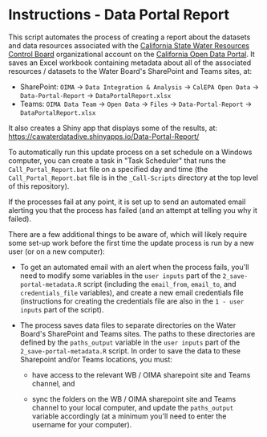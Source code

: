 # Instructions - Data Portal Report

This script automates the process of creating a report about the datasets and data resources associated with the [California State Water Resources Control Board](https://data.ca.gov/organization/california-state-water-resources-control-board) organizational account on the [California Open Data Portal](https://data.ca.gov/). It saves an Excel workbook containing metadata about all of the associated resources / datasets to the Water Board's SharePoint and Teams sites, at:

-   SharePoint: `OIMA` -\> `Data Integration & Analysis` -\> `CalEPA Open Data` -\> `Data-Portal-Report` -\> `DataPortalReport.xlsx`
-   Teams: `OIMA Data Team` -\> `Open Data` -\> `Files` -\> `Data-Portal-Report` -\> `DataPortalReport.xlsx`

It also creates a Shiny app that displays some of the results, at: <https://cawaterdatadive.shinyapps.io/Data-Portal-Report/>

To automatically run this update process on a set schedule on a Windows computer, you can create a task in "Task Scheduler" that runs the `Call_Portal_Report.bat` file on a specified day and time (the `Call_Portal_Report.bat` file is in the `_Call-Scripts` directory at the top level of this repository).

If the processes fail at any point, it is set up to send an automated email alerting you that the process has failed (and an attempt at telling you why it failed).

There are a few additional things to be aware of, which will likely require some set-up work before the first time the update process is run by a new user (or on a new computer):

-   To get an automated email with an alert when the process fails, you'll need to modify some variables in the `user inputs` part of the `2_save-portal-metadata.R` script (including the `email_from`, `email_to`, and `credentials_file` variables), and create a new email credentials file (instructions for creating the credentials file are also in the `1 - user inputs` part of the script).

-   The process saves data files to separate directories on the Water Board's SharePoint and Teams sites. The paths to these directories are defined by the `paths_output` variable in the `user inputs` part of the `2_save-portal-metadata.R` script. In order to save the data to these Sharepoint and/or Teams locations, you must:

    -   have access to the relevant WB / OIMA sharepoint site and Teams channel, and

    -   sync the folders on the WB / OIMA sharepoint site and Teams channel to your local computer, and update the `paths_output` variable accordingly (at a minimum you'll need to enter the username for your computer).
